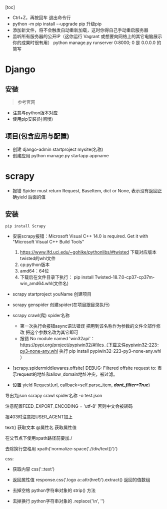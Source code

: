 [toc]


- Ctrl+Z，再按回车 退出命令行
- python -m pip install --upgrade pip  升级pip
- 添加新文件，将不会触发自动重新加载，这时你得自己手动重启服务器
- 监听所有服务器的公开IP（这你运行 Vagrant 或想要向网络上的其它电脑展示你的成果时很有用） python manage.py runserver 0:8000; 0 是 0.0.0.0 的简写

# Django

## 安装
> 参考官网
- 注意与python版本对应
- 使用pip安装(时间慢) 

## 项目(包含应用与配置)
- 创建 django-admin startproject mysite(名称)
- 创建应用 python manage.py startapp appname


# scrapy
- 报错 Spider must return Request, BaseItem, dict or None, 表示没有返回正确yield 后面的值
## 安装
```
pip install Scrapy
```
- 安装scrapy报错：Microsoft Visual C++ 14.0 is required. Get it with "Microsoft Visual C++ Build Tools"
  1. https://www.lfd.uci.edu/~gohlke/pythonlibs/#twisted 下载对应版本twisted的whl文件
  2. cp:python版本
  3. amd64：64位
  4. 下载后在文件目录下执行： pip install Twisted-18.7.0-cp37-cp37m-win_amd64.whl(文件名)

 - scrapy startproject youName  创建项目
 - scrapy genspider <name> <domain> 创建spider(在项目跟目录执行)
 - scrapy crawl(爬) spider名称
    - 第一次执行会报错async语法错误 把用到该名称作为参数的文件全部作修改 把这个参数名改为其它即可
    - 报错 No module named 'win32api'： https://pypi.org/project/pypiwin32/#files（下载文件pypiwin32-223-py3-none-any.whl 执行 pip install pypiwin32-223-py3-none-any.whl ）

- [scrapy.spidermiddlewares.offsite] DEBUG: Filtered offsite request to: 表示request的地址和allow_domain地址冲突，被过滤。

- 设置 yield Request(url, callback=self.parse_item, ***dont_filter=True***)


导出为json
scrapy crawl spider名称 -o test.json

注意配置FEED_EXPORT_ENCODING = 'utf-8' 否则中文会被转码

报403时注意把USER_AGENT加上

text() 获取文本
@属性名  获取属性值

在父节点下使用xpath路径前要加./

去除换行空格用 xpath('normalize-space('.//div/text()')')

css:
- 获取内容
css('::text')

- 返回属性值
response.css('.logo a::attr(href)').extract() 返回的值数组

- 去掉空格
python字符串对象的 strip() 方法

- 去掉换行
python字符串对象的 .replace('\n', '')